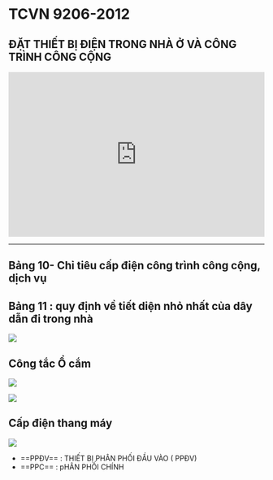 # TCVN 9206-2012
## ĐẶT THIẾT BỊ ĐIỆN TRONG NHÀ Ở VÀ CÔNG TRÌNH CÔNG CỘNG


<div style="position:relative;padding-top:max(60%,324px);width:100%;height:0;"><iframe style="position:absolute;border:none;width:100%;height:100%;left:0;top:0;" src="https://online.fliphtml5.com/qzyvf/fpoq/"  seamless="seamless" scrolling="no" frameborder="0" allowtransparency="true" allowfullscreen="true" ></iframe></div>

---
## Bảng 10- Chỉ tiêu cấp điện công trình công cộng, dịch vụ

## Bảng 11 : quy định về tiết diện nhỏ nhất của dây dẫn đi trong nhà
![](https://res.cloudinary.com/dcqf82eor/image/upload/f_auto/v1747964595/hp0rrxl5bym1jjeuqdve.png)
## Công tắc Ổ cắm
![](https://res.cloudinary.com/dcqf82eor/image/upload/f_auto/v1747965753/qvwnjtefxvxvdab2xq7p.png)

![](https://res.cloudinary.com/dcqf82eor/image/upload/f_auto/v1747965659/cwuhd884wlx3a5xsi4cu.png)
## Cấp điện thang máy

![](https://res.cloudinary.com/dcqf82eor/image/upload/f_auto/v1747965827/dpuonv6koyfrnzcrpxfc.png)
- ==PPĐV== : THIẾT BỊ PHÂN PHỐI ĐẦU VÀO ( PPĐV) 
- ==PPC== : pHÂN PHỐI CHÍNH